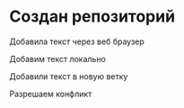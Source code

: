 # Создан репозиторий

Добавила текст через веб браузер


Добавим текст локально

Добавили текст в новую ветку

Разрешаем конфликт
